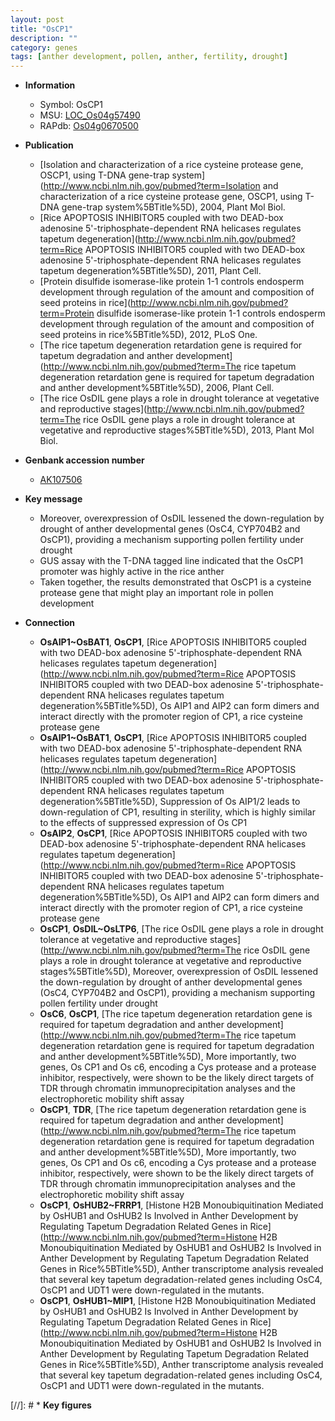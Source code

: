 ```yaml
---
layout: post
title: "OsCP1"
description: ""
category: genes
tags: [anther development, pollen, anther, fertility, drought]
---
```


* **Information**  
    + Symbol: OsCP1  
    + MSU: [LOC_Os04g57490](http://rice.uga.edu/cgi-bin/ORF_infopage.cgi?orf=LOC_Os04g57490)  
    + RAPdb: [Os04g0670500](https://rapdb.dna.affrc.go.jp/locus/?name=Os04g0670500)  

* **Publication**  
    + [Isolation and characterization of a rice cysteine protease gene, OSCP1, using T-DNA gene-trap system](http://www.ncbi.nlm.nih.gov/pubmed?term=Isolation and characterization of a rice cysteine protease gene, OSCP1, using T-DNA gene-trap system%5BTitle%5D), 2004, Plant Mol Biol.
    + [Rice APOPTOSIS INHIBITOR5 coupled with two DEAD-box adenosine 5'-triphosphate-dependent RNA helicases regulates tapetum degeneration](http://www.ncbi.nlm.nih.gov/pubmed?term=Rice APOPTOSIS INHIBITOR5 coupled with two DEAD-box adenosine 5'-triphosphate-dependent RNA helicases regulates tapetum degeneration%5BTitle%5D), 2011, Plant Cell.
    + [Protein disulfide isomerase-like protein 1-1 controls endosperm development through regulation of the amount and composition of seed proteins in rice](http://www.ncbi.nlm.nih.gov/pubmed?term=Protein disulfide isomerase-like protein 1-1 controls endosperm development through regulation of the amount and composition of seed proteins in rice%5BTitle%5D), 2012, PLoS One.
    + [The rice tapetum degeneration retardation gene is required for tapetum degradation and anther development](http://www.ncbi.nlm.nih.gov/pubmed?term=The rice tapetum degeneration retardation gene is required for tapetum degradation and anther development%5BTitle%5D), 2006, Plant Cell.
    + [The rice OsDIL gene plays a role in drought tolerance at vegetative and reproductive stages](http://www.ncbi.nlm.nih.gov/pubmed?term=The rice OsDIL gene plays a role in drought tolerance at vegetative and reproductive stages%5BTitle%5D), 2013, Plant Mol Biol.

* **Genbank accession number**  
    + [AK107506](http://www.ncbi.nlm.nih.gov/nuccore/AK107506)

* **Key message**  
    + Moreover, overexpression of OsDIL lessened the down-regulation by drought of anther developmental genes (OsC4, CYP704B2 and OsCP1), providing a mechanism supporting pollen fertility under drought
    + GUS assay with the T-DNA tagged line indicated that the OsCP1 promoter was highly active in the rice anther
    + Taken together, the results demonstrated that OsCP1 is a cysteine protease gene that might play an important role in pollen development

* **Connection**  
    + __OsAIP1~OsBAT1__, __OsCP1__, [Rice APOPTOSIS INHIBITOR5 coupled with two DEAD-box adenosine 5'-triphosphate-dependent RNA helicases regulates tapetum degeneration](http://www.ncbi.nlm.nih.gov/pubmed?term=Rice APOPTOSIS INHIBITOR5 coupled with two DEAD-box adenosine 5'-triphosphate-dependent RNA helicases regulates tapetum degeneration%5BTitle%5D), Os AIP1 and AIP2 can form dimers and interact directly with the promoter region of CP1, a rice cysteine protease gene
    + __OsAIP1~OsBAT1__, __OsCP1__, [Rice APOPTOSIS INHIBITOR5 coupled with two DEAD-box adenosine 5'-triphosphate-dependent RNA helicases regulates tapetum degeneration](http://www.ncbi.nlm.nih.gov/pubmed?term=Rice APOPTOSIS INHIBITOR5 coupled with two DEAD-box adenosine 5'-triphosphate-dependent RNA helicases regulates tapetum degeneration%5BTitle%5D), Suppression of Os AIP1/2 leads to down-regulation of CP1, resulting in sterility, which is highly similar to the effects of suppressed expression of Os CP1
    + __OsAIP2__, __OsCP1__, [Rice APOPTOSIS INHIBITOR5 coupled with two DEAD-box adenosine 5'-triphosphate-dependent RNA helicases regulates tapetum degeneration](http://www.ncbi.nlm.nih.gov/pubmed?term=Rice APOPTOSIS INHIBITOR5 coupled with two DEAD-box adenosine 5'-triphosphate-dependent RNA helicases regulates tapetum degeneration%5BTitle%5D), Os AIP1 and AIP2 can form dimers and interact directly with the promoter region of CP1, a rice cysteine protease gene
    + __OsCP1__, __OsDIL~OsLTP6__, [The rice OsDIL gene plays a role in drought tolerance at vegetative and reproductive stages](http://www.ncbi.nlm.nih.gov/pubmed?term=The rice OsDIL gene plays a role in drought tolerance at vegetative and reproductive stages%5BTitle%5D), Moreover, overexpression of OsDIL lessened the down-regulation by drought of anther developmental genes (OsC4, CYP704B2 and OsCP1), providing a mechanism supporting pollen fertility under drought
    + __OsC6__, __OsCP1__, [The rice tapetum degeneration retardation gene is required for tapetum degradation and anther development](http://www.ncbi.nlm.nih.gov/pubmed?term=The rice tapetum degeneration retardation gene is required for tapetum degradation and anther development%5BTitle%5D), More importantly, two genes, Os CP1 and Os c6, encoding a Cys protease and a protease inhibitor, respectively, were shown to be the likely direct targets of TDR through chromatin immunoprecipitation analyses and the electrophoretic mobility shift assay
    + __OsCP1__, __TDR__, [The rice tapetum degeneration retardation gene is required for tapetum degradation and anther development](http://www.ncbi.nlm.nih.gov/pubmed?term=The rice tapetum degeneration retardation gene is required for tapetum degradation and anther development%5BTitle%5D), More importantly, two genes, Os CP1 and Os c6, encoding a Cys protease and a protease inhibitor, respectively, were shown to be the likely direct targets of TDR through chromatin immunoprecipitation analyses and the electrophoretic mobility shift assay
    + __OsCP1__, __OsHUB2~FRRP1__, [Histone H2B Monoubiquitination Mediated by OsHUB1 and OsHUB2 Is Involved in Anther Development by Regulating Tapetum Degradation Related Genes in Rice](http://www.ncbi.nlm.nih.gov/pubmed?term=Histone H2B Monoubiquitination Mediated by OsHUB1 and OsHUB2 Is Involved in Anther Development by Regulating Tapetum Degradation Related Genes in Rice%5BTitle%5D), Anther transcriptome analysis revealed that several key tapetum degradation-related genes including OsC4, OsCP1 and UDT1 were down-regulated in the mutants.
    + __OsCP1__, __OsHUB1~MIP1__, [Histone H2B Monoubiquitination Mediated by OsHUB1 and OsHUB2 Is Involved in Anther Development by Regulating Tapetum Degradation Related Genes in Rice](http://www.ncbi.nlm.nih.gov/pubmed?term=Histone H2B Monoubiquitination Mediated by OsHUB1 and OsHUB2 Is Involved in Anther Development by Regulating Tapetum Degradation Related Genes in Rice%5BTitle%5D), Anther transcriptome analysis revealed that several key tapetum degradation-related genes including OsC4, OsCP1 and UDT1 were down-regulated in the mutants.

[//]: # * **Key figures**  


